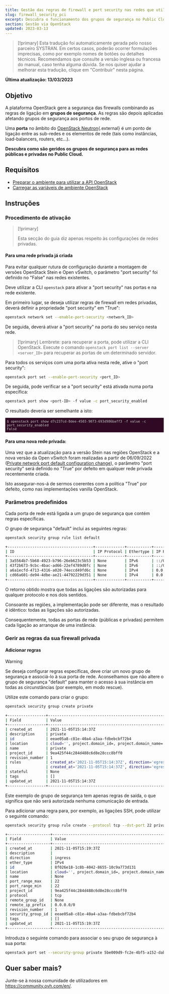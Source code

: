 ```yaml
---
title: Gestão das regras de firewall e port security nas redes que utilizam OpenStack CLI
slug: firewall_security_pci
excerpt: Descubra o funcionamento dos grupos de segurança no Public Cloud
section: Gestão via OpenStack
updated: 2023-03-13
---
```


<style>
 pre {
     font-size: 14px;
 }
 pre.console {
   background-color: #300A24; 
   color: #ccc;
   font-family: monospace;
   padding: 5px;
   margin-bottom: 5px;
 }
 pre.console code {
   border: solid 0px transparent;
   font-family: monospace !important;
   font-size: 0.75em;
   color: #ccc;
 }
 .small {
     font-size: 0.75em;
 }
</style>

> [!primary]
> Esta tradução foi automaticamente gerada pelo nosso parceiro SYSTRAN. Em certos casos, poderão ocorrer formulações imprecisas, como por exemplo nomes de botões ou detalhes técnicos. Recomendamos que consulte a versão inglesa ou francesa do manual, caso tenha alguma dúvida. Se nos quiser ajudar a melhorar esta tradução, clique em "Contribuir" nesta página.
>

**Última atualização: 13/03/2023**

## Objetivo

A plataforma OpenStack gere a segurança das firewalls combinando as regras de ligação em **grupos de segurança**. As regras são depois aplicadas afetando grupos de segurança aos portos de rede.

Uma **porta** no âmbito do [OpenStack Neutron](https://docs.openstack.org/neutron/latest/index.html){.external} é um ponto de ligação entre as sub-redes e os elementos de rede (tais como instâncias, load-balancers, routers, etc...).

**Descubra como são geridos os grupos de segurança para as redes públicas e privadas no Public Cloud.**

## Requisitos

- [Preparar o ambiente para utilizar a API OpenStack](https://docs.ovh.com/pt/public-cloud/prepare_the_environment_for_using_the_openstack_api/)
- [Carregar as variáveis de ambiente OpenStack](https://docs.ovh.com/pt/public-cloud/set-openstack-environment-variables/)

## Instruções

### Procedimento de ativação <a name="activation"></a>

> [!primary]
>
> Esta secção do guia diz apenas respeito às configurações de redes privadas.

#### Para uma rede privada já criada

Para evitar qualquer rutura de configuração durante a montagem de versões OpenStack Stein e Open vSwitch, o parâmetro "port security" foi definido no "False" nas redes existentes.

Deve utilizar a CLI `openstack` para ativar a "port security" nas portas e na rede existente.

Em primeiro lugar, se deseja utilizar regras de firewall em redes privadas, deverá definir a propriedade "port security" em "True":

```bash
openstack network set --enable-port-security <network_ID>
```

De seguida, deverá ativar a "port security" na porta do seu serviço nesta rede. 

> [!primary]
> Lembrete: para recuperar a porta, pode utilizar a CLI OpenStack. Execute o comando `openstack port list --server <server_ID>` para recuperar as portas de um determinado servidor.
>

Para todos os serviços com uma porta ativa nesta rede, ative o "port security":

```bash
openstack port set --enable-port-security <port_ID>
```

De seguida, pode verificar se a "port security" está ativada numa porta específica:

```bash
openstack port show <port-ID> -f value -c port_security_enabled
```

O resultado deveria ser semelhante a isto:

<pre class="console"><code>$ openstack port show d7c237cd-8dee-4503-9073-693d986baff3 -f value -c port_security_enabled
False
</code></pre>

#### Para uma nova rede privada:

Uma vez que a atualização para a versão Stein nas regiões OpenStack e a nova versão da Open vSwitch foram realizadas a partir de 06/09/2022 ([Private network port default configuration change](https://public-cloud.status-ovhcloud.com/incidents/z6qq4bcvsn11)), o parâmetro "port security" será definido no "True" por defeito em qualquer rede privada recentemente criada.

Isto assegurar-nos-á de sermos coerentes com a política "True" por defeito, como nas implementações vanilla OpenStack.

### Parâmetros predefinidos

Cada porta de rede está ligada a um grupo de segurança que contém regras específicas.

O grupo de segurança "default" inclui as seguintes regras:

```bash
openstack security group rule list default

+--------------------------------------+-------------+-----------+-----------+------------+-----------------------+
| ID                                   | IP Protocol | Ethertype | IP Range  | Port Range | Remote Security Group |
+--------------------------------------+-------------+-----------+-----------+------------+-----------------------+
| 3a5564b7-5b68-4923-b796-26eb623c5b53 | None        | IPv6      | ::/0      |            | None                  |
| 43f2b673-9cbc-4bac-ad66-22ef4789d0fc | None        | IPv6      | ::/0      |            | None                  |
| a6a1ecfd-4713-4316-a020-74eccd49fd6c | None        | IPv4      | 0.0.0.0/0 |            | None                  |
| cd66a601-de94-4dbe-ae21-44792229d351 | None        | IPv4      | 0.0.0.0/0 |            | None                  |
+--------------------------------------+-------------+-----------+-----------+------------+-----------------------+
```

O retorno obtido mostra que todas as ligações são autorizadas para qualquer protocolo e nos dois sentidos.

Consoante as regiões, a implementação pode ser diferente, mas o resultado é idêntico: todas as ligações são autorizadas.

Consequentemente, todas as portas de rede (públicas e privadas) permitem cada ligação ao arranque de uma instância.

### Gerir as regras da sua firewall privada

#### Adicionar regras

> [!warning]
> Se deseja configurar regras específicas, deve criar um novo grupo de segurança e associá-lo à sua porta de rede. Aconselhamos que não altere o grupo de segurança "default" para manter o acesso à sua instância em todas as circunstâncias (por exemplo, em modo rescue).
>

Utilize este comando para criar o grupo:

```bash
openstack security group create private

+-----------------+----------------------------------------------------------------------------------------------------------------------------------------------------------------------------+
| Field           | Value                                                                                                                                                                      |
+-----------------+----------------------------------------------------------------------------------------------------------------------------------------------------------------------------+
| created_at      | 2021-11-05T15:14:37Z                                                                                                                                                       |
| description     | private                                                                                                                                                                    |
| id              | eeae05a8-c81e-40a4-a3aa-fdbebcbf72b4                                                                                                                                       |
| location        | cloud='', project.domain_id=, project.domain_name='Default', project.id='9ea425f44c284d488c6d8e28ccc8bff0', project.name='3614264792735868', region_name='GRA11', zone=    |
| name            | private                                                                                                                                                                    |
| project_id      | 9ea425f44c284d488c6d8e28ccc8bff0                                                                                                                                           |
| revision_number | 1                                                                                                                                                                          |
| rules           | created_at='2021-11-05T15:14:37Z', direction='egress', ethertype='IPv4', id='54fae025-3439-4e45-8745-2ffe5b261f72', revision_number='1', updated_at='2021-11-05T15:14:37Z' |
|                 | created_at='2021-11-05T15:14:37Z', direction='egress', ethertype='IPv6', id='ad1aa507-79bd-434f-b674-221ef41d9ba6', revision_number='1', updated_at='2021-11-05T15:14:37Z' |
| stateful        | None                                                                                                                                                                       |
| tags            | []                                                                                                                                                                         |
| updated_at      | 2021-11-05T15:14:37Z                                                                                                                                                       |
+-----------------+----------------------------------------------------------------------------------------------------------------------------------------------------------------------------+
```

Este exemplo de grupo de segurança tem apenas regras de saída, o que significa que não será autorizada nenhuma comunicação de entrada.

Para adicionar uma regra para, por exemplo, as ligações SSH, pode utilizar o seguinte comando:

```bash
openstack security group rule create --protocol tcp --dst-port 22 private

+-------------------+-------------------------------------------------------------------------------------------------------------------------------------------------------------------------+
| Field             | Value                                                                                                                                                                   |
+-------------------+-------------------------------------------------------------------------------------------------------------------------------------------------------------------------+
| created_at        | 2021-11-05T15:19:37Z                                                                                                                                                    |
| description       |                                                                                                                                                                         |
| direction         | ingress                                                                                                                                                                 |
| ether_type        | IPv4                                                                                                                                                                    |
| id                | 8f026e18-1c8b-4042-8655-10c9a773d131                                                                                                                                    |
| location          | cloud='', project.domain_id=, project.domain_name='Default', project.id='9ea425f44c284d488c6d8e28ccc8bff0', project.name='3614264792735868', region_name='GRA11', zone= |
| name              | None                                                                                                                                                                    |
| port_range_max    | 22                                                                                                                                                                      |
| port_range_min    | 22                                                                                                                                                                      |
| project_id        | 9ea425f44c284d488c6d8e28ccc8bff0                                                                                                                                        |
| protocol          | tcp                                                                                                                                                                     |
| remote_group_id   | None                                                                                                                                                                    |
| remote_ip_prefix  | 0.0.0.0/0                                                                                                                                                               |
| revision_number   | 1                                                                                                                                                                       |
| security_group_id | eeae05a8-c81e-40a4-a3aa-fdbebcbf72b4                                                                                                                                    |
| tags              | []                                                                                                                                                                      |
| updated_at        | 2021-11-05T15:19:37Z                                                                                                                                                    |
+-------------------+-------------------------------------------------------------------------------------------------------------------------------------------------------------------------+
```

Introduza o seguinte comando para associar o seu grupo de segurança à sua porta:

```bash
openstack port set --security-group private 5be009d9-fc2e-4bf5-a152-dab52614b02d
```

## Quer saber mais?

Junte-se à nossa comunidade de utilizadores em <https://community.ovh.com/en/>.
